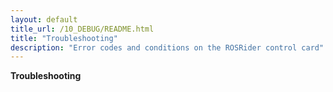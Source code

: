 ```yaml
---
layout: default
title_url: /10_DEBUG/README.html
title: "Troubleshooting"
description: "Error codes and conditions on the ROSRider control card"
---
```


**Troubleshooting**
